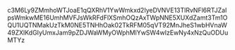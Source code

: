 c3M6Ly9ZMmhoWTJoaE1qQXRhV1YwWmkxd2IyeDVNVE13TlRvNFl6RTJZalpsWmkwME16UmhMVFJsWkRFdFlXSmhOQzAxTWpNNE5XUXdZamt3Tm1OQU1UQTNMakUzTkM0NE5TNHhOak02TkRFM05qVT92MnJheS1wbHVnaW49ZXlKdGIyUmxJam9pZDJWaWMyOWphMlYwSW4wIzEwNy4xNzQuODUuMTYz
